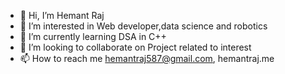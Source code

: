 - 👋 Hi, I’m Hemant Raj
- 👀 I’m interested in Web developer,data science and robotics
- 🌱 I’m currently learning DSA in C++
- 💞️ I’m looking to collaborate on Project related to interest
- 📫 How to reach me  hemantraj587@gmail.com, hemantraj.me

<!---
hemant087/hemant087 is a ✨ special ✨ repository because its `README.md` (this file) appears on your GitHub profile.
You can click the Preview link to take a look at your changes.
--->
